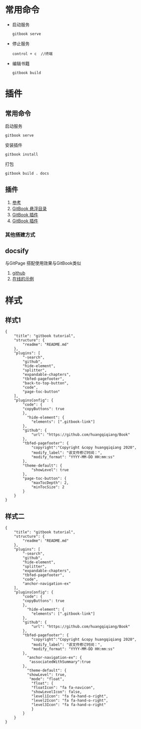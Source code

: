 # 常用命令

- 启动服务
  
  ```
  gitbook serve
  ```

- 停止服务
  
  ```
  control + c  //终端
  ```

- 编辑书籍
  
  ```
  gitbook build
  ```

# 插件

## 常用命令

启动服务

```
gitbook serve
```

安装插件

```
gitbook install
```

打包

```
gitbook build . docs
```

## 插件

1. [参考](https://segmentfault.com/a/1190000019806829)
2. [GitBook 悬浮目录](https://github.com/zq99299/gitbook-plugin-anchor-navigation-ex)
3. [GitBook 插件](https://www.jianshu.com/p/427b8bb066e6)
4. [GitBook 插件](http://gitbook.zhangjikai.com/plugins.html)

### 其他搭建方式

## docsify

与GitPage 搭配使用效果与GitBook类似

1. [github](https://github.com/docsifyjs/docsify)
2. [在线的示例](http://doc.zhangjikai.com/#/)

# 样式

## 样式1

```
{
    "title": "gitbook tutorial",
    "structure": {
        "readme": "README.md"
    },
    "plugins": [ 
        "-search",
        "github",
        "hide-element",
        "splitter", 
        "expandable-chapters",
        "tbfed-pagefooter",
        "back-to-top-button",
        "code",
        "page-toc-button" 
    ],
    "pluginsConfig": {
        "code": {
        "copyButtons": true
        },
          "hide-element": {
            "elements": [".gitbook-link"]
        },
        "github": {
            "url": "https://github.com/huangqiqiang/Book"
        },
        "tbfed-pagefooter": {
            "copyright":"Copyright &copy huangqiqiang 2020",
            "modify_label": "该文件修订时间：",
            "modify_format": "YYYY-MM-DD HH:mm:ss"
        },
        "theme-default": {
            "showLevel": true
        },
        "page-toc-button": {
            "maxTocDepth": 2,
            "minTocSize": 2
        }
    }
}
```

## 样式二

```
{
    "title": "gitbook tutorial",
    "structure": {
        "readme": "README.md"
    },
    "plugins": [ 
        "-search",
        "github",
        "hide-element",
        "splitter", 
        "expandable-chapters",
        "tbfed-pagefooter",
        "code",
        "anchor-navigation-ex" 
    ],
    "pluginsConfig": {
        "code": {
        "copyButtons": true
        },
          "hide-element": {
            "elements": [".gitbook-link"]
        },
        "github": {
            "url": "https://github.com/huangqiqiang/Book"
        },
        "tbfed-pagefooter": {
            "copyright":"Copyright &copy huangqiqiang 2020",
            "modify_label": "该文件修订时间：",
            "modify_format": "YYYY-MM-DD HH:mm:ss"
        },
          "anchor-navigation-ex": {
           "associatedWithSummary":true
        },
          "theme-default": {
          "showLevel": true,
           "mode": "float",
            "float": { 
            "floatIcon": "fa fa-navicon", 
            "showLevelIcon": false, 
            "level1Icon": "fa fa-hand-o-right", 
            "level2Icon": "fa fa-hand-o-right",
            "level3Icon": "fa fa-hand-o-right"
            }
        }
    }
}
```
